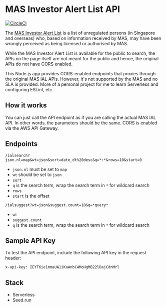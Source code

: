 # MAS Investor Alert List API

[![CircleCI](https://circleci.com/gh/circleci/circleci-docs.svg?style=svg)](https://circleci.com/gjj/mas-ial-api)

The [MAS Investor Alert List](https://www.mas.gov.sg/investor-alert-list) is a list of unregulated persons (in Singapore and overseas) who, based on information received by MAS, may have been wrongly perceived as being licensed or authorised by MAS.

While the MAS Investor Alert List is available for the public to search, the APIs on the page itself are not meant for the public and hence, the original APIs do not have CORS enabled.

This Node.js app provides CORS-enabled endpoints that proxies through the original MAS IAL APIs. However, it's not supported by the MAS and no SLA is provided. More of a personal project for me to learn Serverless and configuring ESLint, etc.

## How it works

You can just call the API endpoint as if you are calling the actual MAS IAL API. In other words, the parameters should be the same. CORS is enabled via the AWS API Gateway.

## Endpoints

```
/ialsearch?json.nl=map&wt=json&sort=date_dt%20desc&q=*:*&rows=10&start=0
```

- `json.nl` must be set to `map`
- `wt` should be set to `json`
- `sort` 
- `q` is the search term, wrap the search term in `*` for wildcard search
- `rows`
- `start` is the offset

```
/ialsuggest?wt=json&suggest.count=10&q=*query*
```

- `wt`
- `suggest.count`
- `q` is the search term, wrap the search term in `*` for wildcard search

## Sample API Key

To test the API endpoint, include the following API key in the request header:

```
x-api-key: IEYT6ie1mmaUA1iKaAnbC4MoHgMB22lDajCdnMrl
```

## Stack

- Serverless
- Seed.run
